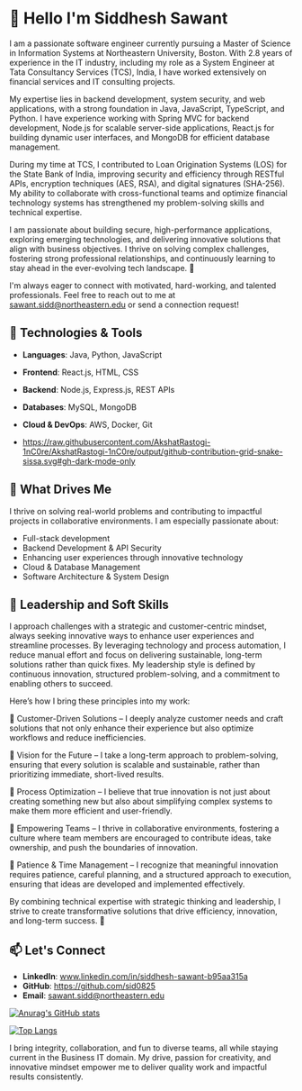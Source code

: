 # 👋 Hello I'm Siddhesh Sawant
I am a passionate software engineer currently pursuing a Master of Science in Information Systems at Northeastern University, Boston. With 2.8 years of experience in the IT industry, including my role as a System Engineer at Tata Consultancy Services (TCS), India, I have worked extensively on financial services and IT consulting projects.

My expertise lies in backend development, system security, and web applications, with a strong foundation in Java, JavaScript, TypeScript, and Python. I have experience working with Spring MVC for backend development, Node.js for scalable server-side applications, React.js for building dynamic user interfaces, and MongoDB for efficient database management.

During my time at TCS, I contributed to Loan Origination Systems (LOS) for the State Bank of India, improving security and efficiency through RESTful APIs, encryption techniques (AES, RSA), and digital signatures (SHA-256). My ability to collaborate with cross-functional teams and optimize financial technology systems has strengthened my problem-solving skills and technical expertise.

I am passionate about building secure, high-performance applications, exploring emerging technologies, and delivering innovative solutions that align with business objectives. I thrive on solving complex challenges, fostering strong professional relationships, and continuously learning to stay ahead in the ever-evolving tech landscape. 🚀

I'm always eager to connect with motivated, hard-working, and talented professionals. Feel free to reach out to me at sawant.sidd@northeastern.edu or send a connection request!

## 🔧 Technologies & Tools
- **Languages**: Java, Python, JavaScript  
- **Frontend**: React.js, HTML, CSS  
- **Backend**: Node.js, Express.js, REST APIs  
- **Databases**: MySQL, MongoDB  
- **Cloud & DevOps**: AWS, Docker, Git

- https://raw.githubusercontent.com/AkshatRastogi-1nC0re/AkshatRastogi-1nC0re/output/github-contribution-grid-snake-sissa.svg#gh-dark-mode-only

## 🌟 What Drives Me
I thrive on solving real-world problems and contributing to impactful projects in collaborative environments. I am especially passionate about:  
- Full-stack development
- Backend Development & API Security
- Enhancing user experiences through innovative technology
- Cloud & Database Management
- Software Architecture & System Design

## 🌟 Leadership and Soft Skills
I approach challenges with a strategic and customer-centric mindset, always seeking innovative ways to enhance user experiences and streamline processes. By leveraging technology and process automation, I reduce manual effort and focus on delivering sustainable, long-term solutions rather than quick fixes. My leadership style is defined by continuous innovation, structured problem-solving, and a commitment to enabling others to succeed.

Here’s how I bring these principles into my work:

🔹 Customer-Driven Solutions – I deeply analyze customer needs and craft solutions that not only enhance their experience but also optimize workflows and reduce inefficiencies.

🔹 Vision for the Future – I take a long-term approach to problem-solving, ensuring that every solution is scalable and sustainable, rather than prioritizing immediate, short-lived results.

🔹 Process Optimization – I believe that true innovation is not just about creating something new but also about simplifying complex systems to make them more efficient and user-friendly.

🔹 Empowering Teams – I thrive in collaborative environments, fostering a culture where team members are encouraged to contribute ideas, take ownership, and push the boundaries of innovation.

🔹 Patience & Time Management – I recognize that meaningful innovation requires patience, careful planning, and a structured approach to execution, ensuring that ideas are developed and implemented effectively.

By combining technical expertise with strategic thinking and leadership, I strive to create transformative solutions that drive efficiency, innovation, and long-term success. 🚀

## 📫 Let's Connect
- **LinkedIn**: www.linkedin.com/in/siddhesh-sawant-b95aa315a
- **GitHub**: https://github.com/sid0825
- **Email**: sawant.sidd@northeastern.edu

[![Anurag's GitHub stats](https://github-readme-stats.vercel.app/api?username=sid0825)](https://github.com/anuraghazra/github-readme-stats)

[![Top Langs](https://github-readme-stats.vercel.app/api/top-langs/?username=sid0825)](https://github.com/anuraghazra/github-readme-stats)

I bring integrity, collaboration, and fun to diverse teams, all while staying current in the Business IT domain. My drive, passion for creativity, and innovative mindset empower me to deliver quality work and impactful results consistently.
